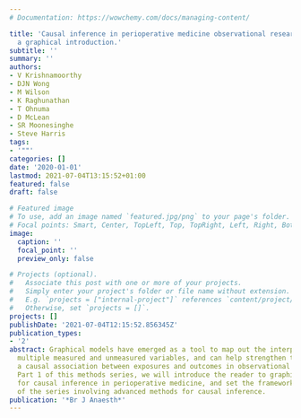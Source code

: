 ```yaml
---
# Documentation: https://wowchemy.com/docs/managing-content/

title: 'Causal inference in perioperative medicine observational research: part 1,
  a graphical introduction.'
subtitle: ''
summary: ''
authors:
- V Krishnamoorthy
- DJN Wong
- M Wilson
- K Raghunathan
- T Ohnuma
- D McLean
- SR Moonesinghe
- Steve Harris
tags:
- '""'
categories: []
date: '2020-01-01'
lastmod: 2021-07-04T13:15:52+01:00
featured: false
draft: false

# Featured image
# To use, add an image named `featured.jpg/png` to your page's folder.
# Focal points: Smart, Center, TopLeft, Top, TopRight, Left, Right, BottomLeft, Bottom, BottomRight.
image:
  caption: ''
  focal_point: ''
  preview_only: false

# Projects (optional).
#   Associate this post with one or more of your projects.
#   Simply enter your project's folder or file name without extension.
#   E.g. `projects = ["internal-project"]` references `content/project/deep-learning/index.md`.
#   Otherwise, set `projects = []`.
projects: []
publishDate: '2021-07-04T12:15:52.856345Z'
publication_types:
- '2'
abstract: Graphical models have emerged as a tool to map out the interplay between
  multiple measured and unmeasured variables, and can help strengthen the case for
  a causal association between exposures and outcomes in observational studies. In
  Part 1 of this methods series, we will introduce the reader to graphical models
  for causal inference in perioperative medicine, and set the framework for Part 2
  of the series involving advanced methods for causal inference.
publication: '*Br J Anaesth*'
---
```

